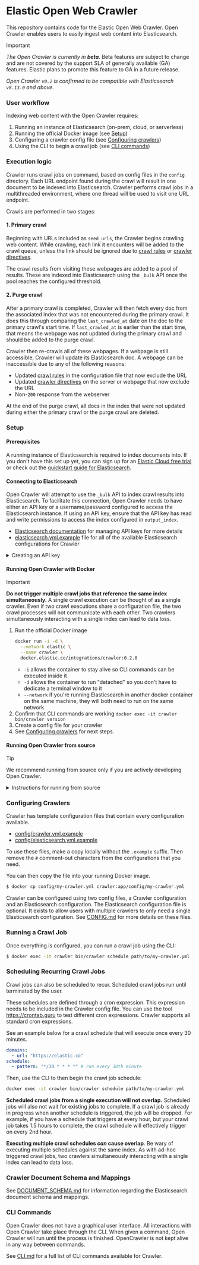 # Elastic Open Web Crawler

This repository contains code for the Elastic Open Web Crawler.
Open Crawler enables users to easily ingest web content into Elasticsearch.

> [!IMPORTANT]
> _The Open Crawler is currently in **beta**_.
Beta features are subject to change and are not covered by the support SLA of generally available (GA) features.
Elastic plans to promote this feature to GA in a future release.

_Open Crawler `v0.2` is confirmed to be compatible with Elasticsearch `v8.13.0` and above._

### User workflow

Indexing web content with the Open Crawler requires:

1. Running an instance of Elasticsearch (on-prem, cloud, or serverless)
2. Running the official Docker image (see [Setup](#setup))
3. Configuring a crawler config file (see [Configuring crawlers](#configuring-crawlers))
4. Using the CLI to begin a crawl job (see [CLI commands](#cli-commands))

### Execution logic

Crawler runs crawl jobs on command, based on config files in the `config` directory.
Each URL endpoint found during the crawl will result in one document to be indexed into Elasticsearch.
Crawler performs crawl jobs in a multithreaded environment, where one thread will be used to visit one URL endpoint.

Crawls are performed in two stages:

#### 1. Primary crawl

Beginning with URLs included as `seed_urls`, the Crawler begins crawling web content.
While crawling, each link it encounters will be added to the crawl queue, unless the link should be ignored due to [crawl rules](./docs/features/CRAWL_RULES.md) or [crawler directives](./docs/features/CRAWLER_DIRECTIVES.md).

The crawl results from visiting these webpages are added to a pool of results.
These are indexed into Elasticsearch using the `_bulk` API once the pool reaches the configured threshold.

#### 2. Purge crawl

After a primary crawl is completed, Crawler will then fetch every doc from the associated index that was not encountered during the primary crawl.
It does this through comparing the `last_crawled_at` date on the doc to the primary crawl's start time.
If `last_crawled_at` is earlier than the start time, that means the webpage was not updated during the primary crawl and should be added to the purge crawl.

Crawler then re-crawls all of these webpages.
If a webpage is still accessible, Crawler will update its Elasticsearch doc.
A webpage can be inaccessible due to any of the following reasons:

- Updated [crawl rules](./docs/features/CRAWL_RULES.md) in the configuration file that now exclude the URL
- Updated [crawler directives](./docs/features/CRAWLER_DIRECTIVES.md) on the server or webpage that now exclude the URL
- Non-`200` response from the webserver

At the end of the purge crawl, all docs in the index that were not updated during either the primary crawl or the purge crawl are deleted.

### Setup

#### Prerequisites

A running instance of Elasticsearch is required to index documents into.
If you don't have this set up yet, you can sign up for an [Elastic Cloud free trial](https://www.elastic.co/cloud/cloud-trial-overview) or check out the [quickstart guide for Elasticsearch](https://www.elastic.co/guide/en/elasticsearch/reference/master/quickstart.html).

#### Connecting to Elasticsearch

Open Crawler will attempt to use the `_bulk` API to index crawl results into Elasticsearch.
To facilitate this connection, Open Crawler needs to have either an API key or a username/password configured to access the Elasticsearch instance.
If using an API key, ensure that the API key has read and write permissions to access the index configured in `output_index`.

- [Elasticsearch documentation](https://www.elastic.co/guide/en/elasticsearch/reference/current/security-api-create-api-key.html) for managing API keys for more details
- [elasticsearch.yml.example](config/elasticsearch.yml.example) file for all of the available Elasticsearch configurations for Crawler

<details>
  <summary>Creating an API key</summary>
  Here is an example of creating an API key with minimal permissions for Open Crawler.
  This will return a JSON with an `encoded` key.
  The value of `encoded` is what Open Crawler can use in its configuration.

  ```bash
  POST /_security/api_key
  {
    "name": "my-api-key",
    "role_descriptors": { 
      "my-crawler-role": {
        "cluster": ["all"],
        "indices": [
          {
            "names": ["my-crawler-index-name"],
            "privileges": ["all"]
          }
        ]
      }
    },
    "metadata": {
      "application": "my-crawler"
    }
  }
  ```
</details>

#### Running Open Crawler with Docker

> [!IMPORTANT]
> **Do not trigger multiple crawl jobs that reference the same index simultaneously.**
A single crawl execution can be thought of as a single crawler.
Even if two crawl executions share a configuration file, the two crawl processes will not communicate with each other.
Two crawlers simultaneously interacting with a single index can lead to data loss.

1. Run the official Docker image
    ```bash
    docker run -i -d \
      --network elastic \
      --name crawler \
      docker.elastic.co/integrations/crawler:0.2.0
    ```
    - `-i` allows the container to stay alive so CLI commands can be executed inside it
    - `-d` allows the container to run "detached" so you don't have to dedicate a terminal window to it
    - `--network` if you're running Elasticsearch in another docker container on the same machine, they will both need to run on the same network
2. Confirm that CLI commands are working `docker exec -it crawler bin/crawler version` 
3. Create a config file for your crawler
4. See [Configuring crawlers](#configuring-crawlers) for next steps.

#### Running Open Crawler from source

> [!TIP]
> We recommend running from source only if you are actively developing Open Crawler.

<details>
  <summary>Instructions for running from source</summary>
  ℹ️ Open Crawler uses both JRuby and Java.
  We recommend using version managers for both.
  When developing Open Crawler we use <b>rbenv</b> and <b>jenv</b>.
  There are instructions for setting up these env managers here:

  - [Official documentation for installing jenv](https://www.jenv.be/)
  - [Official documentation for installing rbenv](https://github.com/rbenv/rbenv?tab=readme-ov-file#installation)

  1. Clone the repository: `git clone https://github.com/elastic/crawler.git`
  2. Go to the root of the Open Crawler directory and check the expected Java and Ruby versions are being used:
      ```bash
      # should output the same version as `.ruby-version`
      $ ruby --version

      # should output the same version as `.java-version`
      $ java --version
      ```

  3. If the versions seem correct, you can install dependencies:
      ```bash
      $ make install
      ```

     You can also use the env variable `CRAWLER_MANAGE_ENV` to have the install script automatically check whether `rbenv` and `jenv` are installed, and that the correct versions are running on both:
     Doing this requires that you use both `rbenv` and `jenv` in your local setup.

      ```bash
      $ CRAWLER_MANAGE_ENV=true make install
      ```
</details>

### Configuring Crawlers

Crawler has template configuration files that contain every configuration available.

- [config/crawler.yml.example](config/crawler.yml.example)
- [config/elasticsearch.yml.example](config/elasticsearch.yml.example)

To use these files, make a copy locally without the `.example` suffix.
Then remove the `#` comment-out characters from the configurations that you need.

You can then copy the file into your running Docker image.

```bash
$ docker cp config/my-crawler.yml crawler:app/config/my-crawler.yml
```

Crawler can be configured using two config files, a Crawler configuration and an Elasticsearch configuration.
The Elasticsearch configuration file is optional.
It exists to allow users with multiple crawlers to only need a single Elasticsearch configuration.
See [CONFIG.md](docs/CONFIG.md) for more details on these files.

### Running a Crawl Job

Once everything is configured, you can run a crawl job using the CLI:

```bash
$ docker exec -it crawler bin/crawler schedule path/to/my-crawler.yml
```

### Scheduling Recurring Crawl Jobs

Crawl jobs can also be scheduled to recur.
Scheduled crawl jobs run until terminated by the user.

These schedules are defined through a cron expression.
This expression needs to be included in the Crawler config file.
You can use the tool https://crontab.guru to test different cron expressions.
Crawler supports all standard cron expressions.

See an example below for a crawl schedule that will execute once every 30 minutes.

```yaml
domains:
  - url: "https://elastic.co"
schedule:
  - pattern: "*/30 * * * *" # run every 30th minute
```

Then, use the CLI to then begin the crawl job schedule:

```bash
docker exec -it crawler bin/crawler schedule path/to/my-crawler.yml
```

**Scheduled crawl jobs from a single execution will not overlap.**
Scheduled jobs will also not wait for existing jobs to complete.
If a crawl job is already in progress when another schedule is triggered, the job will be dropped.
For example, if you have a schedule that triggers at every hour, but your crawl job takes 1.5 hours to complete, the crawl schedule will effectively trigger on every 2nd hour.

**Executing multiple crawl schedules _can_ cause overlap**.
Be wary of executing multiple schedules against the same index.
As with ad-hoc triggered crawl jobs, two crawlers simultaneously interacting with a single index can lead to data loss.

### Crawler Document Schema and Mappings

See [DOCUMENT_SCHEMA.md](docs/DOCUMENT_SCHEMA.md) for information regarding the Elasticsearch document schema and mappings.

### CLI Commands

Open Crawler does not have a graphical user interface.
All interactions with Open Crawler take place through the CLI.
When given a command, Open Crawler will run until the process is finished.
OpenCrawler is not kept alive in any way between commands.

See [CLI.md](docs/CLI.md) for a full list of CLI commands available for Crawler.
